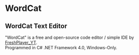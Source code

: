 # WordCat
## WordCat Text Editor
"WordCat" is a free and open-source code editor / simple IDE by [FreshPlayer_YT](https://www.freshplayeryt.com/).\
Programmed in C# .NET Framework 4.0, Windows-Only.

